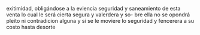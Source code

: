 exitimidad, obligándose a la eviencia seguridad y saneamiento de esta venta lo cual le será cierta segura y valerdera y so- bre ella no se opondrá pleito ni contradicion alguna y si se le moviere lo seguridad y fencerera a su costo hasta desorte